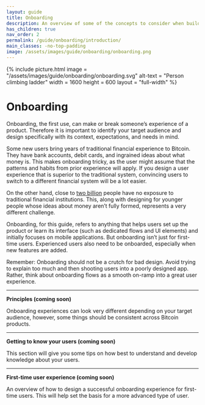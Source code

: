 ```yaml
---
layout: guide
title: Onboarding
description: An overview of some of the concepts to consider when building onboarding experiences.
has_children: true
nav_order: 2
permalink: /guide/onboarding/introduction/
main_classes: -no-top-padding
image: /assets/images/guide/onboarding/onboarding.png
---
```


<!--

Editor's notes

A brief introduction and summary of all pages in this section. The idea is that readers
scan this page to get an overview of the section and then decide which topics to dive into.

-->

{% include picture.html
   image = "/assets/images/guide/onboarding/onboarding.svg"
   alt-text = "Person climbing ladder"
   width = 1600
   height = 600
   layout = "full-width"
%}

# Onboarding

Onboarding, the first use, can make or break someone’s experience of a product. Therefore it is important to identify your target audience and design specifically with its context, expectations, and needs in mind. 

Some new users bring years of traditional financial experience to Bitcoin. They have bank accounts, debit cards, and ingrained ideas about what money is. This makes onboarding tricky, as the user might assume that the patterns and habits from prior experience will apply. If you design a user experience that is superior to the traditional system, convincing users to switch to a different financial system will be a lot easier. 

On the other hand, close to [two billion](https://globalfindex.worldbank.org/sites/globalfindex/files/chapters/2017%20Findex%20full%20report_chapter2.pdf) people have no exposure to traditional financial institutions. This, along with designing for younger people whose ideas about money aren’t fully formed, represents a very different challenge.

Onboarding, for this guide, refers to anything that helps users set up the product or learn its interface (such as dedicated flows and UI elements) and initially focuses on mobile applications. But onboarding isn’t just for first-time users. Experienced users also need to be onboarded, especially when new features are added. 

Remember: Onboarding should not be a crutch for bad design. Avoid trying to explain too much and then shooting users into a poorly designed app. Rather, think about onboarding flows as a smooth on-ramp into a great user experience.

---

**Principles (coming soon)**

Onboarding experiences can look very different depending on your target audience, however, some things should be consistent across Bitcoin products.

---

**Getting to know your users (coming soon)**

This section will give you some tips on how best to understand and develop knowledge about your users.

---

**First-time user experience (coming soon)**

An overview of how to design a successful onboarding experience for first-time users. This will help set the basis for a more advanced type of user.
